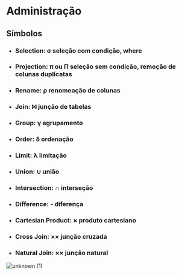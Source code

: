 # Administração

## Símbolos

- ### Selection: σ seleção com condição, where
- ### Projection: π ou Π seleção sem condição, remoção de colunas duplicatas
- ### Rename: ρ renomeação de colunas
- ### Join: ⨝ junção de tabelas
- ### Group: γ agrupamento
- ### Order: δ ordenação
- ### Limit: λ limitação
- ### Union: ∪ união
- ### Intersection: ∩ interseção
- ### Difference: - diferença
- ### Cartesian Product: × produto cartesiano
- ### Cross Join: ×× junção cruzada
- ### Natural Join: ×× junção natural

![unknown (1)](https://user-images.githubusercontent.com/15125899/171237008-06f3fb3f-3a6c-43e2-b6e4-e5f20d9d909c.png)
